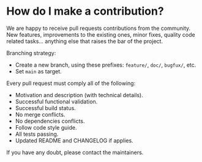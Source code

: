 # How do I make a contribution?

We are happy to receive pull requests contributions from the community. New features, improvements to the existing ones, minor fixes, quality code related tasks... anything else that raises the bar of the project.

Branching strategy:

- Create a new branch, using these prefixes: `feature/`, `doc/`, `bugfux/`, etc.
- Set `main` as target.

Every pull request must comply all of the following:

- Motivation and description (with technical details).
- Successful functional validation.
- Successful build status.
- No merge conflicts.
- No dependencies conflicts.
- Follow code style guide.
- All tests passing.
- Updated README and CHANGELOG if applies.

If you have any doubt, please contact the maintainers.
